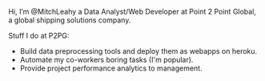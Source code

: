 Hi, I’m @MitchLeahy a Data Analyst/Web Developer at Point 2 Point Global, a global shipping solutions company.

Stuff I do at P2PG:
  - Build data preprocessing tools and deploy them as webapps on heroku.
  - Automate my co-workers boring tasks (I'm popular). 
  - Provide project performance analytics to management.

<!---
MitchLeahy/MitchLeahy is a ✨ special ✨ repository because its `README.md` (this file) appears on your GitHub profile.
You can click the Preview link to take a look at your changes.
--->
